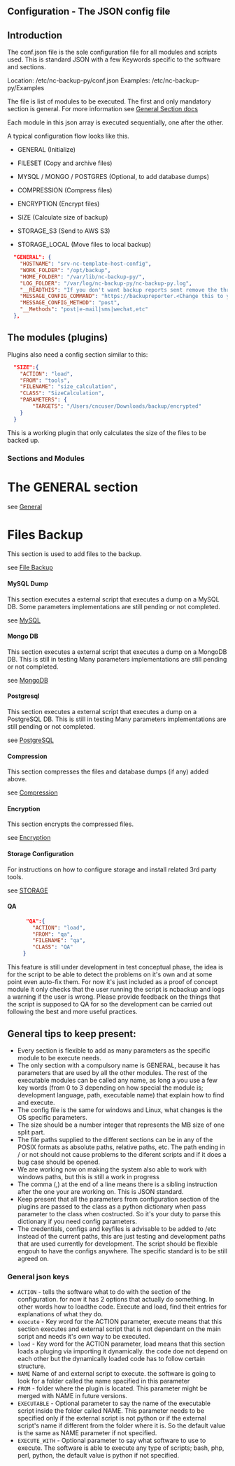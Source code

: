 ## Configuration -  The JSON config file

## Introduction
The conf.json file is the sole configuration file for all modules and scripts used. This is standard JSON with a few Keywords specific to the software and sections.

Location: /etc/nc-backup-py/conf.json
Examples: /etc/nc-backup-py/Examples

The file is list of modules to be executed. The first and only mandatory section is general. For more information see [General Section docs](GENERAL.md)

Each module in this json array is executed sequentially, one after the other.

A typical configuration flow looks like this.

* GENERAL (Initialize)

* FILESET (Copy and archive files)

* MYSQL / MONGO / POSTGRES (Optional, to add database dumps)

* COMPRESSION (Compress files)

* ENCRYPTION (Encrypt files)

* SIZE (Calculate size of backup)

* STORAGE_S3 (Send to AWS S3)

* STORAGE_LOCAL (Move files to local backup)

```json
  "GENERAL": {
    "HOSTNAME": "srv-nc-template-host-config",
    "WORK_FOLDER": "/opt/backup",
    "HOME_FOLDER": "/var/lib/nc-backup-py/",
    "LOG_FOLDER": "/var/log/nc-backup-py/nc-backup-py.log",
    "__READTHIS": "If you don't want backup reports sent remove the three lines below this.",
    "MESSAGE_CONFIG_COMMAND": "https://backupreporter.<Change this to your domain>.com/backup_service.php",
    "MESSAGE_CONFIG_METHOD": "post",
    "__Methods": "post|e-mail|sms|wechat,etc"
  },
```

## The modules (plugins)


Plugins also need a config section similar to this:
```json
  "SIZE":{
    "ACTION": "load",
    "FROM": "tools",
    "FILENAME": "size_calculation",
    "CLASS": "SizeCalculation",
    "PARAMETERS": {
        "TARGETS": "/Users/cncuser/Downloads/backup/encrypted"
    }
  }
```
This is a working plugin that only calculates the size of the files to be backed up.

### Sections and Modules

# The GENERAL section

see [General](GENERAL.md)

# Files Backup

This section is used to add files to the backup.

see [File Backup](FILESBACKUP.md)

#### MySQL Dump

This section executes a external script that executes a dump on a MySQL DB. Some parameters implementations are still pending or not completed.

see [MySQL](MYSQL.md)

#### Mongo DB

This section executes a external script that executes a dump on a MongoDB DB. This is still in testing Many parameters implementations are still pending or not completed.

see [MongoDB](MONGO.md)

#### Postgresql

This section executes a external script that executes a dump on a PostgreSQL DB. This is still in testing Many parameters implementations are still pending or not completed.

see [PostgreSQL](MONGO.md)

#### Compression

This section compresses the files and database dumps (if any) added above.

see [Compression](COMPRESSION.md)

#### Encryption

This section encrypts the compressed files.

see [Encryption](ENCRYPTION.md)

#### Storage Configuration

For instructions on how to configure storage and install related 3rd party tools.

see [STORAGE](STORAGE.md)


#### QA
```json
      "QA":{
        "ACTION": "load",
        "FROM": "qa",
        "FILENAME": "qa",
        "CLASS": "QA"
     }
```
This feature is still under development in test conceptual phase, the idea is for the script to be able to detect the problems on it's own and at some point even auto-fix them. For now it's just included as a proof of concept module it only checks that the user running the script is ncbackup and logs a warning if the user is wrong. Please provide feedback on the things that the script is supposed to QA for so the development can be carried out following the best and more useful practices.


## General tips to keep present:

* Every section is flexible to add as many parameters as the specific module to be execute needs.
* The only section with a compulsory name is GENERAL, because it has parameters that are used by all the other modules. The rest of the executable modules can be called any name, as long a you use a few key words (from 0 to 3 depending on how special the module is; development language, path, executable name) that explain how to find and execute.
* The config file is the same for windows and Linux, what changes is the OS specific parameters.
* The size should be a number integer that represents the MB size of one split part.
* The file paths supplied to the different sections can be in any of the POSIX formats as absolute paths, relative paths, etc. The path ending in / or not should not cause problems to the diferent scripts and if it does a bug case should be opened.
* We are working now on making the system also able to work with windows paths, but this is still a work in progress
* The comma (,) at the end of a line means there is a sibling instruction after the one your are working on. This is JSON standard.
* Keep present that all the parameters from configuration section of the plugins are passed to the class as a python dictionary when pass parameter to the class when costructed. So it's your duty to parse this dictionary if you need config parameters.
* The credentials, configs and keyfiles is advisable to be added to /etc instead of the current paths, this are just testing and development paths that are used currently for development. The script should be flexible engouh to have the configs anywhere. The specific standard is to be still agreed on.


### General json keys

* `ACTION` - tells the software what to do with the section of the configuration. for now it has 2 options that actually do something. In other words how to loadthe code. Execute and load, find theit entries for explanations of what they do.
* `execute` - Key word for the ACTION parameter, execute means that this section executes and external script that is not dependant on the main script and needs it's own way to be executed.
* `load` - Key word for the ACTION parameter, load means that this section loads a pluging via importing it dynamically. the code doe not depend on each other but the dynamically loaded code has to follow certain structure.
* `NAME` Name of and external script to execute. the software is going to look for a folder called the name spacified in this parameter
* `FROM` - folder where the plugin is located. This parameter might be merged with NAME in future versions.
* `EXECUTABLE` - Optional parameter to say the name of the executable script inside the folder called NAME. This parameter needs to be specified only if the external script is not python or if the external script's name if different from the folder where it is. So the default value is the same as NAME parameter if not specified.
* `EXECUTE_WITH` - Optional parameter to say what software to use to execute. The software is able to execute any type of scripts; bash, php, perl, python, the default value is python if not specified.

